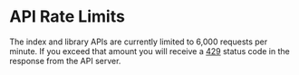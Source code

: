 # API Rate Limits

The index and library APIs are currently limited to 6,000 requests per minute. If you exceed that amount you will receive a [429](https://developer.mozilla.org/en-US/docs/Web/HTTP/Status/429) status code in the response from the API server.
